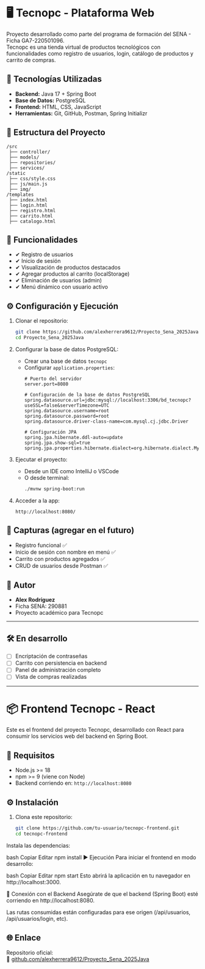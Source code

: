 # 🖥️ Tecnopc - Plataforma Web

Proyecto desarrollado como parte del programa de formación del SENA - Ficha GA7-220501096.  
Tecnopc es una tienda virtual de productos tecnológicos con funcionalidades como registro de usuarios, login, catálogo de productos y carrito de compras.

## 🚀 Tecnologías Utilizadas

- **Backend:** Java 17 + Spring Boot
- **Base de Datos:** PostgreSQL
- **Frontend:** HTML, CSS, JavaScript
- **Herramientas:** Git, GitHub, Postman, Spring Initializr

## 📂 Estructura del Proyecto

```
/src
 ├── controller/
 ├── models/
 ├── repositories/
 ├── services/
/static
 ├── css/style.css
 ├── js/main.js
 ├── img/
/templates
 ├── index.html
 ├── login.html
 ├── registro.html
 ├── carrito.html
 ├── catalogo.html
```

## 📌 Funcionalidades

- ✔ Registro de usuarios
- ✔ Inicio de sesión
- ✔ Visualización de productos destacados
- ✔ Agregar productos al carrito (localStorage)
- ✔ Eliminación de usuarios (admin)
- ✔ Menú dinámico con usuario activo

## ⚙️ Configuración y Ejecución

1. Clonar el repositorio:
   ```bash
   git clone https://github.com/alexherrera9612/Proyecto_Sena_2025Java.git
   cd Proyecto_Sena_2025Java
   ```

2. Configurar la base de datos PostgreSQL:
   - Crear una base de datos `tecnopc`
   - Configurar `application.properties`:
     ```properties
     # Puerto del servidor
     server.port=8080

     # Configuración de la base de datos PostgreSQL
     spring.datasource.url=jdbc:mysql://localhost:3306/bd_tecnopc?useSSL=false&serverTimezone=UTC
     spring.datasource.username=root
     spring.datasource.password=root
     spring.datasource.driver-class-name=com.mysql.cj.jdbc.Driver
     
     # Configuración JPA
     spring.jpa.hibernate.ddl-auto=update
     spring.jpa.show-sql=true
     spring.jpa.properties.hibernate.dialect=org.hibernate.dialect.MySQL8Dialect
     ```

3. Ejecutar el proyecto:
   - Desde un IDE como IntelliJ o VSCode
   - O desde terminal:
     ```bash
     ./mvnw spring-boot:run
     ```

4. Acceder a la app:
   ```
   http://localhost:8080/
   ```

## 📸 Capturas (agregar en el futuro)

- Registro funcional ✅  
- Inicio de sesión con nombre en menú ✅  
- Carrito con productos agregados ✅  
- CRUD de usuarios desde Postman ✅

## 🧠 Autor

- **Alex Rodríguez**  
- Ficha SENA: 290881
- Proyecto académico para Tecnopc

---

## 🛠️ En desarrollo

- [ ] Encriptación de contraseñas
- [ ] Carrito con persistencia en backend
- [ ] Panel de administración completo
- [ ] Vista de compras realizadas

---
# 📦 Frontend Tecnopc - React

Este es el frontend del proyecto Tecnopc, desarrollado con React para consumir los servicios web del backend en Spring Boot.

## 🚀 Requisitos

- Node.js >= 18
- npm >= 9 (viene con Node)
- Backend corriendo en: `http://localhost:8080`

## ⚙️ Instalación

1. Clona este repositorio:
   ```bash
   git clone https://github.com/tu-usuario/tecnopc-frontend.git
   cd tecnopc-frontend
Instala las dependencias:

bash
Copiar
Editar
npm install
▶️ Ejecución
Para iniciar el frontend en modo desarrollo:

bash
Copiar
Editar
npm start
Esto abrirá la aplicación en tu navegador en http://localhost:3000.

🔗 Conexión con el Backend
Asegúrate de que el backend (Spring Boot) esté corriendo en http://localhost:8080.

Las rutas consumidas están configuradas para ese origen (/api/usuarios, /api/usuarios/login, etc).

## 🌐 Enlace

Repositorio oficial:  
🔗 [github.com/alexherrera9612/Proyecto_Sena_2025Java](https://github.com/alexherrera9612/Proyecto_Sena_2025Java)
